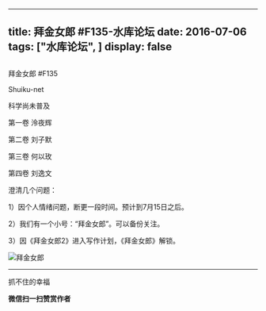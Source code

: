 
---
title:  拜金女郎 #F135-水库论坛
date: 2016-07-06
tags: ["水库论坛", ]
display: false
---


## 



拜金女郎 #F135




Shuiku-net




科学尚未普及




第一卷 泠夜辉

第二卷 刘子默

第三卷 何以玫

第四卷 刘逸文





澄清几个问题：



1）因个人情绪问题，断更一段时间。预计到7月15日之后。

2）我们有一个小号：“拜金女郎”。可以备份关注。

3）因《拜金女郎2》进入写作计划，《拜金女郎》解锁。



<img data-s="300,640" data-type="jpeg" src="http://mmbiz.qpic.cn/mmbiz/Ok4hZ0tV6r6ego6RsJbeGk1nKgpX7NeiaGnvYBhekE96oVck4W5r16lzbrznqzQ71BZuEytOuicYrCRn5lv0S9ibw/0?wx_fmt=jpeg" data-ratio="1" data-w="430"/>拜金女郎





---------------------------------------------------------------------------------------------------------------------------------------------------------------------------------------------------------------

抓不住的幸福


**微信扫一扫赞赏作者**













